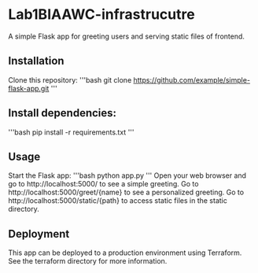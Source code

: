 # Lab1BIAAWC-infrastrucutre
A simple Flask app for greeting users and serving static files of frontend.

## Installation
Clone this repository: 
'''bash
git clone https://github.com/example/simple-flask-app.git
'''
## Install dependencies: 
'''bash
pip install -r requirements.txt
'''
## Usage
Start the Flask app: 
'''bash
python app.py
'''
Open your web browser and go to http://localhost:5000/ to see a simple greeting.
Go to http://localhost:5000/greet/{name} to see a personalized greeting.
Go to http://localhost:5000/static/{path} to access static files in the static directory.

## Deployment
This app can be deployed to a production environment using Terraform. See the terraform directory for more information.
